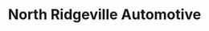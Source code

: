 ---
title: "North Ridgeville Automotive"
url: /north-ridgeville/north-ridgeville-automotive/
shop: Autowerkstatt
---